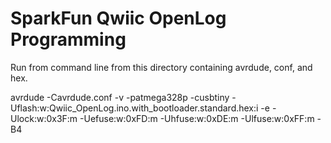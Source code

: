 SparkFun Qwiic OpenLog Programming
========================================

Run from command line from this directory containing avrdude, conf, and hex.

avrdude -Cavrdude.conf -v -patmega328p -cusbtiny -Uflash:w:Qwiic_OpenLog.ino.with_bootloader.standard.hex:i -e -Ulock:w:0x3F:m -Uefuse:w:0xFD:m -Uhfuse:w:0xDE:m -Ulfuse:w:0xFF:m -B4
